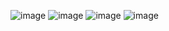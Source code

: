 
![image](https://github.com/longls777/COVID-19-Data-Analysis/tree/master/%E4%B8%AD%E5%9B%BD%E7%96%AB%E6%83%85%E7%BB%9F%E8%AE%A1/pictures/累计新增.png)
![image](https://github.com/longls777/COVID-19-Data-Analysis/tree/master/%E4%B8%AD%E5%9B%BD%E7%96%AB%E6%83%85%E7%BB%9F%E8%AE%A1/pictures/累计死亡.png)
![image](https://github.com/longls777/COVID-19-Data-Analysis/tree/master/%E4%B8%AD%E5%9B%BD%E7%96%AB%E6%83%85%E7%BB%9F%E8%AE%A1/pictures/累计治愈.png)
![image](https://github.com/longls777/COVID-19-Data-Analysis/tree/master/%E4%B8%AD%E5%9B%BD%E7%96%AB%E6%83%85%E7%BB%9F%E8%AE%A1/pictures/疫情总曲线.png)
